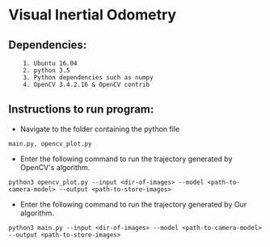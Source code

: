 

# Visual Inertial Odometry

## Dependencies:
```
    1. Ubuntu 16.04
    2. python 3.5
    3. Python dependencies such as numpy
    4. OpenCV 3.4.2.16 & OpenCV contrib
```
## Instructions to run program:


* Navigate to the folder containing the python file 
```
main.py, opencv_plot.py
``` 

* Enter the following command to run the trajectory generated by OpenCV's algorithm.
```
python3 opencv_plot.py --input <dir-of-images> --model <path-to-camera-model> --output <path-to-store-images>
```

* Enter the following command to run the trajectory generated by Our algorithm.
```
python3 main.py --input <dir-of-images> --model <path-to-camera-model> --output <path-to-store-images>
```

